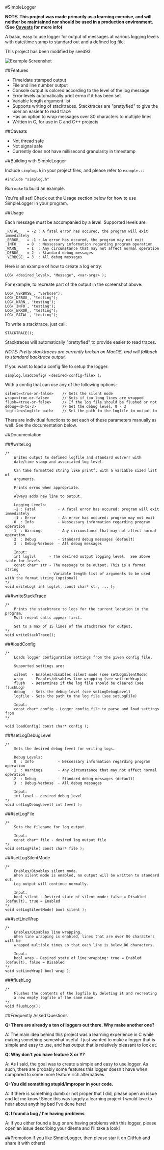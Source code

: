 #SimpleLogger

**NOTE: This project was made primarily as a learning exercise, and will neither be maintained nor should be used in a production environment. (See [Caveats](#caveats) for more info)**

A basic, easy to use logger for output of messages at various logging levels
with date/time stamp to standard out and a defined log file.

This project has been modified by seed93.

![Example Screenshot](http://chuantu.biz/t/68/1426834089x-954497711.png)

##Features

* Time/date stamped output
* File and line number output
* Console output is colored according to the level of the log message
* Error levels automatically print errno if it has been set
* Variable length argument list
* Supports writing of stacktraces.  Stacktraces are "prettyfied" to give the
user an easiear to read trace
* Has an option to wrap messages over 80 characters to multiple lines
* Written in C, for use in C and C++ projects

##Caveats
* Not thread safe
* Not signal safe
* Currently does not have millisecond granularity in timestamp

##Building with SimpleLogger

Include `simplog.h` in your project files, and please refer to `example.c`:
```
#include "simplog.h"
```
Run `make` to build an example.

You're all set!  Check out the Usage section below for how to use SimpleLogger in your program.

##Usage

Each message must be accompanied by a level. Supported levels are:
```
_FATAL_   = -2 : A fatal error has occured, the program will exit immediately
_ERROR_   = -1 : An error has occured, the program may not exit
_INFO_    = 0  : Nessessary information regarding program operation
_WARN_    = 1  : Any circumstance that may not affect normal operation
_DEBUG_   = 2  : Standard debug messages
_VERBOSE_ = 3  : All debug messages
```

Here is an example of how to create a log entry:
```
LOG( <desired_level>, "Message", <var-args> );
```

For example, to recreate part of the output in the screenshot above:
```
LOG(_VERBOSE_, "verbose");
LOG(_DEBUG_, "testing");
LOG(_WARN_, "testing");
LOG(_INFO_, "testing");
LOG(_ERROR_, "testing");
LOG(_FATAL_, "testing");
```

To write a stacktrace, just call:
```
STACKTRACE();
```
Stacktraces will automatically "prettyfied" to provide easier to read traces.

*NOTE: Pretty stacktraces are currently broken on MacOS, and will fallback to standard backtrace output.*

If you want to load a config file to setup the logger:
```
simplog.loadConfig( <desired-config-file> );
```
With a config that can use any of the following options:
```
silent=<true-or-false>    // Sets the silent mode
wrap=<true-or-false>      // Sets if too long lines are wrapped
flush=<true-or-false>     // If the log file should be flushed or not
debug=<0-to-3>            // Set the debug level, 0 - 3
logfile=<logfile-path>    // Set the path to the logfile to output to
```
There are individual functions to set each of these parameters manually as well.  See the documentation below.

##Documentation

###writeLog
```
/*
    Writes output to defined logfile and standard out/err with
    date/time stamp and associated log level.

    Can take formatted string like printf, with a variable sized list of
    arguments.

    Prints errno when appropriate.

    Always adds new line to output.

    Logging Levels:
    -2 : Fatal          - A fatal error has occured: program will exit immediately
    -1 : Error          - An error has occured: program may not exit
    0  : Info           - Nessessary information regarding program operation
    1  : Warnings       - Any circumstance that may not affect normal operation
    2  : Debug          - Standard debug messages (default)
    3  : Debug-Verbose  - All debug messages

    Input:
    int loglvl      - The desired output logging level.  See above table for levels
    const char* str - The message to be output. This is a format string
    ...             - Variable length list of arguments to be used with the format string (optional)
*/
void writeLog( int loglvl, const char* str, ... );
```

###writeStackTrace
```
/*
    Prints the stacktrace to logs for the current location in the program.
    Most recent calls appear first.

    Set to a max of 15 lines of the stacktrace for output.
*/
void writeStackTrace();
```

###loadConfig
```
/*
    Loads logger configuration settings from the given config file.

    Supported settings are:

    silent  - Enables/disables silent mode (see setLogSilentMode)
    wrap    - Enables/disables line wrapping (see setLineWrap)
    flush   - Determines if the log file should be cleared (see flushLog)
    debug   - Sets the debug level (see setLogDebugLevel)
    logfile - Sets the path to the log file (see setLogFile)

    Input:
    const char* config - Logger config file to parse and load settings from
*/

void loadConfig( const char* config );
```
###setLogDebugLevel
```
/*
    Sets the desired debug level for writing logs.

    Debug Levels:
    0  : Info           - Nessessary information regarding program operation
    1  : Warnings       - Any circumstance that may not affect normal operation
    2  : Debug          - Standard debug messages (default)
    3  : Debug-Verbose  - All debug messages

    Input:
    int level - desired debug level
*/
void setLogDebugLevel( int level );
```

###setLogFile
```
/*
    Sets the filename for log output.

    Input:
    const char* file - desired log output file
*/
void setLogFile( const char* file );
```

###setLogSilentMode
```
/*
    Enables/Disables silent mode.
    When silent mode is enabled, no output will be written to standard out.
    Log output will continue normally.

    Input:
    bool silent - Desired state of silent mode: false = Disabled (default), true = Enabled
*/
void setLogSilentMode( bool silent );
```

###setLineWrap
```
/*
    Enables/Disables line wrapping.
    When line wrapping is enabled, lines that are over 80 characters will be 
    wrapped multiple times so that each line is below 80 characters.

    Input:
    bool wrap - Desired state of line wrapping: true = Enabled (default), false = Disabled
*/
void setLineWrap( bool wrap );
```

###flushLog
```
/*
    Flushes the contents of the logfile by deleting it and recreating
    a new empty logfile of the same name.
*/
void flushLog();
```

##Frequently Asked Questions

**Q:  There are already a ton of loggers out there.  Why make another one?**

A:  The main idea behind this project was a learning experience in C while making something
    somewhat useful.  I just wanted to make a logger that is simple and easy to use, and has output
    that is relatively pleasant to look at.
    
**Q:  Why don't you have feature X or Y?**

A:  As I said, the goal was to create a simple and easy to use logger.  As such, there are probably
    some features this logger doesn't have when compared to some more feature rich alternatives.
    
**Q:  You did something stupid/improper in your code.**

A:  If there is something dumb or not proper that I did, please open an issue and let me know!
    Since this was largely a learning project I would love to hear about anything bad I've done here!
    
**Q:  I found a bug / I'm having problems**

A:  If you either found a bug or are having problems with this logger, please open an issue describing
    your dilema and I'll take a look!
    
##Promotion
If you like SimpleLogger, then please star it on GitHub and share it with others!
